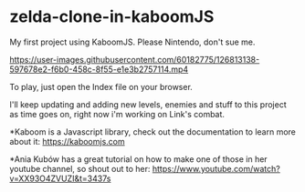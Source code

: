 # zelda-clone-in-kaboomJS
My first project using KaboomJS. Please Nintendo, don't sue me.


https://user-images.githubusercontent.com/60182775/126813138-597678e2-f6b0-458c-8f55-e1e3b2757114.mp4

To play, just open the Index file on your browser.

I'll keep updating and adding new levels, enemies and stuff to this project as time goes on, right now i'm working on Link's combat.

*Kaboom is a Javascript library, check out the documentation to learn more about it: https://kaboomjs.com

*Ania Kubów has a great tutorial on how to make one of those in her youtube channel, so shout out to her: https://www.youtube.com/watch?v=XX93O4ZVUZI&t=3437s
